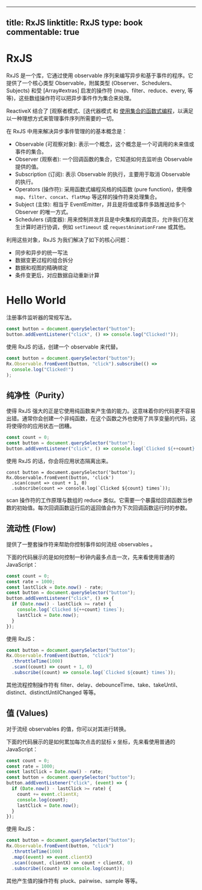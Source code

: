 
---
title: RxJS
linktitle: RxJS
type: book
commentable: true
---

# RxJS

RxJS 是一个库，它通过使用 observable 序列来编写异步和基于事件的程序。它提供了一个核心类型 Observable，附属类型 (Observer、Schedulers、Subjects) 和受 [Array#extras] 启发的操作符 (map、filter、reduce、every, 等等)，这些数组操作符可以把异步事件作为集合来处理。

ReactiveX 结合了 [观察者模式、[迭代器模式 和 [使用集合的函数式编程](http://martinfowler.com/articles/collection-pipeline/#NestedOperatorExpressions)，以满足以一种理想方式来管理事件序列所需要的一切。

在 RxJS 中用来解决异步事件管理的的基本概念是：

- Observable (可观察对象): 表示一个概念，这个概念是一个可调用的未来值或事件的集合。
- Observer (观察者): 一个回调函数的集合，它知道如何去监听由 Observable 提供的值。
- Subscription (订阅): 表示 Observable 的执行，主要用于取消 Observable 的执行。
- Operators (操作符): 采用函数式编程风格的纯函数 (pure function)，使用像 `map`、`filter`、`concat`、`flatMap` 等这样的操作符来处理集合。
- Subject (主体): 相当于 EventEmitter，并且是将值或事件多路推送给多个 Observer 的唯一方式。
- Schedulers (调度器): 用来控制并发并且是中央集权的调度员，允许我们在发生计算时进行协调，例如 `setTimeout` 或 `requestAnimationFrame` 或其他。

利用这些对象，RxJS 为我们解决了如下的核心问题：

- 同步和异步的统一写法
- 数据变更过程的组合拆分
- 数据和视图的精确绑定
- 条件变更后，对应数据自动重新计算

# Hello World

注册事件监听器的常规写法。

```js
const button = document.querySelector("button");
button.addEventListener("click", () => console.log("Clicked!"));
```

使用 RxJS 的话，创建一个 observable 来代替。

```js
const button = document.querySelector("button");
Rx.Observable.fromEvent(button, "click").subscribe(() =>
  console.log("Clicked!")
);
```

## 纯净性（Purity）

使得 RxJS 强大的正是它使用纯函数来产生值的能力。这意味着你的代码更不容易出错。通常你会创建一个非纯函数，在这个函数之外也使用了共享变量的代码，这将使得你的应用状态一团糟。

```js
const count = 0;
const button = document.querySelector("button");
button.addEventListener("click", () => console.log(`Clicked ${++count} times`));
```

使用 RxJS 的话，你会将应用状态隔离出来。

```Js
const button = document.querySelector('button');
Rx.Observable.fromEvent(button, 'click')
  .scan(count => count + 1, 0)
  .subscribe(count => console.log(`Clicked ${count} times`));
```

scan 操作符的工作原理与数组的 reduce 类似。它需要一个暴露给回调函数当参数的初始值。每次回调函数运行后的返回值会作为下次回调函数运行时的参数。

## 流动性 (Flow)

提供了一整套操作符来帮助你控制事件如何流经 observables 。

下面的代码展示的是如何控制一秒钟内最多点击一次，先来看使用普通的 JavaScript：

```js
const count = 0;
const rate = 1000;
const lastClick = Date.now() - rate;
const button = document.querySelector("button");
button.addEventListener("click", () => {
  if (Date.now() - lastClick >= rate) {
    console.log(`Clicked ${++count} times`);
    lastClick = Date.now();
  }
});
```

使用 RxJS：

```js
const button = document.querySelector("button");
Rx.Observable.fromEvent(button, "click")
  .throttleTime(1000)
  .scan((count) => count + 1, 0)
  .subscribe((count) => console.log(`Clicked ${count} times`));
```

其他流程控制操作符有 filter、delay、debounceTime、take、takeUntil、distinct、distinctUntilChanged 等等。

## 值 (Values)

对于流经 observables 的值，你可以对其进行转换。

下面的代码展示的是如何累加每次点击的鼠标 x 坐标，先来看使用普通的 JavaScript：

```js
const count = 0;
const rate = 1000;
const lastClick = Date.now() - rate;
const button = document.querySelector("button");
button.addEventListener("click", (event) => {
  if (Date.now() - lastClick >= rate) {
    count += event.clientX;
    console.log(count);
    lastClick = Date.now();
  }
});
```

使用 RxJS：

```js
const button = document.querySelector("button");
Rx.Observable.fromEvent(button, "click")
  .throttleTime(1000)
  .map((event) => event.clientX)
  .scan((count, clientX) => count + clientX, 0)
  .subscribe((count) => console.log(count));
```

其他产生值的操作符有 pluck、pairwise、sample 等等。

    